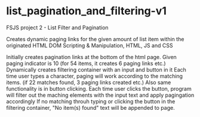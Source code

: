 # list_pagination_and_filtering-v1
FSJS project 2 - List Filter and Pagination

Creates dynamic paging links for the given amount of list item within the originated HTML
DOM Scripting & Manipulation, HTML, JS and CSS

Initially creates pagination links at the bottom of the html page.
Given paging indicator is 10 (for 54 items, it creates 6 paging links etc.)
Dynamically creates filtering container with an input and button in it
Each time user types a character, paging will work according to the matching items. (if 22 matches found, 3
paging links created etc.)
Also same functionality is in button clicking. Each time user clicks the button, program will filter out
the maching elements with the input text and apply pagingation accordingly
If no matching throuh typing or clicking the button in the filtering container, "No item(s) found" text will be appended to page.

